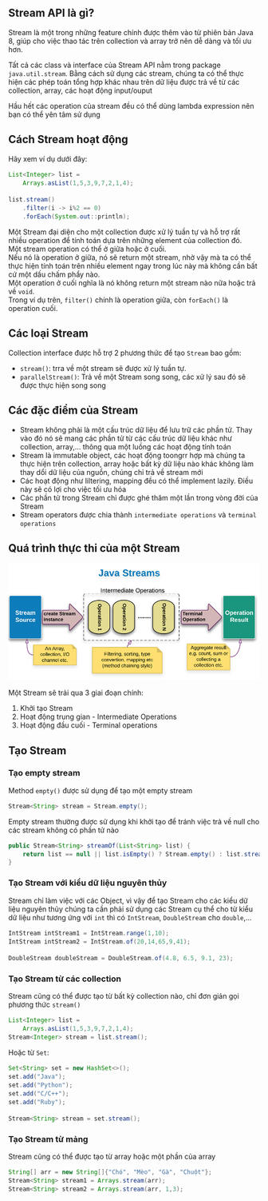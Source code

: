 ## Stream API là gì?
Stream là một trong những feature chính được thêm vào từ phiên bản Java 8, giúp cho việc thao tác trên collection và array trở nên dễ dàng và tối ưu hơn.  
 
Tất cả các class và interface của Stream API nằm trong package `java.util.stream`. Bằng cách sử dụng các stream, chúng ta có thể thực hiện các phép toán tổng hợp khác nhau trên dữ liệu được trả về từ các collection, array, các hoạt động input/ouput

Hầu hết các operation của stream đều có thể dùng lambda expression nên bạn có thể yên tâm sử dụng

## Cách Stream hoạt động  
Hãy xem ví dụ dưới đây:  

```java
List<Integer> list = 
    Arrays.asList(1,5,3,9,7,2,1,4);

list.stream()
    .filter(i -> i%2 == 0)
    .forEach(System.out::println);
```

Một Stream đại diện cho một collection được xử lý tuần tự và hỗ trợ rất nhiều operation để tính toán dựa trên những element của collection đó.  
Một stream operation có thể ở giữa hoặc ở cuối.   
Nếu nó là operation ở giữa, nó sẽ return một stream, nhờ vậy mà ta có thể thực hiện tính toán trên nhiều element ngay trong lúc này mà không cần bất cứ một dấu chấm phẩy nào.   
Một operation ở cuối nghĩa là nó không return một stream nào nữa hoặc trả về `void`.  
Trong ví dụ trên, `filter()` chính là operation giữa, còn `forEach()` là operation cuối.  

## Các loại Stream  
Collection interface được hỗ trợ 2 phương thức để tạo `Stream` bao gồm:  
- `stream()`: trra về một stream sẽ được xử lý tuần tự.  
- `parallelStream()`: Trả về một Stream song song, các xử lý sau đó sẽ được thực hiện song song  

## Các đặc điểm của Stream  
- Stream không phải là một cấu trúc dữ liệu để lưu trữ các phần tử. Thay vào đó nó sẽ mang các phần tử từ các cấu trúc dữ liệu khác như collection, array,... thông qua một luồng các hoạt động tính toán  
- Stream là immutable object, các hoạt động toongrr hợp mà chúng ta thực hiện trên collection, array hoặc bất kỳ dữ liệu nào khác không làm thay dổi dữ liệu của nguồn, chúng chỉ trả về stream mới
- Các hoạt động như liltering, mapping đều có thể implement lazily. Điều này sẽ có lợi cho việc tối ưu hóa  
- Các phần tử trong Stream chỉ được ghé thăm một lần trong vòng đời của Stream    
- Stream operators được chia thành `intermediate operations` và `terminal operations`  

## Quá trình thực thi của một Stream  

![image](../image/java-stream-api.png)  

Một Stream sẽ trải qua 3 giai đoạn chính:  
1. Khởi tạo Stream  
2. Hoạt động trung gian - Intermediate Operations  
3. Hoạt động đầu cuối - Terminal operations  

## Tạo Stream
### Tạo empty stream  

Method `empty()` được sử dụng để tạo một empty stream  
```java
Stream<String> stream = Stream.empty();
``` 
Empty stream thường được sử dụng khi khởi tạo để tránh việc trả về null cho các stream không có phần tử nào  
```java
public Stream<String> streamOf(List<String> list) {
    return list == null || list.isEmpty() ? Stream.empty() : list.stream();
}
```

### Tạo Stream với kiểu dữ liệu nguyên thủy  

Stream chỉ làm việc với các Object, vì vậy để tạo Stream cho các kiểu dữ liệu nguyên thủy chúng ta cần phải sử dụng các Stream cụ thể cho từ kiểu dữ liệu như tương ứng với `int` thì có `IntStream`, `DoubleStream` cho `double`,... 

```java
IntStream intStream1 = IntStream.range(1,10);
IntStream intStream2 = IntStream.of(20,14,65,9,41);

DoubleStream doubleStream = DoubleStream.of(4.8, 6.5, 9.1, 23);
```

### Tạo Stream từ các collection  
Stream cũng có thể được tạo từ bất kỳ collection nào, chỉ đơn giản gọi phương thức `stream()`  
```java
List<Integer> list =
    Arrays.asList(1,5,3,9,7,2,1,4);
Stream<Integer> stream = list.stream();
```
Hoặc từ `Set`:

```java
Set<String> set = new HashSet<>();
set.add("Java");
set.add("Python");
set.add("C/C++");
set.add("Ruby");

Stream<String> stream = set.stream();
```

### Tạo Stream từ mảng  
Stream cũng có thể được tạo từ array hoặc một phần của array  
```java
String[] arr = new String[]{"Chó", "Mèo", "Gà", "Chuột"};
Stream<String> stream1 = Arrays.stream(arr);
Stream<String> stream2 = Arrays.stream(arr, 1,3);
```  

